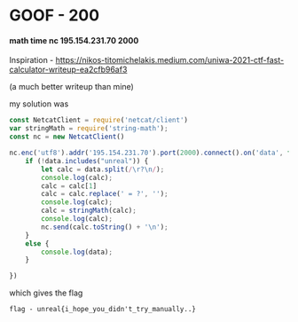 # GOOF - 200

#### math time nc 195.154.231.70 2000


Inspiration - https://nikos-titomichelakis.medium.com/uniwa-2021-ctf-fast-calculator-writeup-ea2cfb96af3 

(a much better writeup than mine)

my solution was

```js
const NetcatClient = require('netcat/client')
var stringMath = require('string-math');
const nc = new NetcatClient()

nc.enc('utf8').addr('195.154.231.70').port(2000).connect().on('data', function (data) {
    if (!data.includes("unreal")) {
        let calc = data.split(/\r?\n/);
        console.log(calc);
        calc = calc[1]
        calc = calc.replace(' = ?', '');
        console.log(calc);
        calc = stringMath(calc);
        console.log(calc);
        nc.send(calc.toString() + '\n');
    }
    else {
        console.log(data);
    }

})
```

which gives the flag

```
flag - unreal{i_hope_you_didn't_try_manually..}
```
